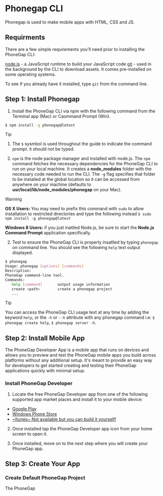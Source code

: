 # Phonegap CLI

Phonegap is used to make mobile apps with HTML, CSS and JS.

## Requirments

There are a few simple requirements you'll need prior to installing the PhoneGap CLI:

[node.js](https://nodejs.org/) - a JavaScript runtime to build your JavaScript code
[git](http://git-scm.com/) - used in the background by the CLI to download assets. It comes pre-installed on some operating systems.

To see if you already have it installed, type `git` from the command line.

## Step 1: Install Phonegap

1. Install the PhoneGap CLI via  npm with the following command from the Terminal app (Mac) or Caommand Prompt (Win).

```bash
$ npm install -g phonegap@latest
```

> [!TIP]
> 1) The `$` sysmbol is used throughout the guide to indicate the command prompt. it should not be typed.
> 
> 2) `npm` is the node package manager and installed with node.js. The `npm` command fetches the necessary dependencies for the PhoneGap CLI to run on your local machine. It creates a **node_modules** folder with the necessary code needed to run the CLI. The `-g` flag specifies that folder to be installed at the global location so it can be accessed from anywhere on your machine (defaults to **usr/local/lib/node_modules/phonegap** on your Mac).

> [!WARNING]
> **OS X Users:** You may need to prefix this command with `sudo` to allow installation to restricted directories and type the following instead `$ sudo npm install -g phonegap@latest`
> 
> **Windows 8 Users:** if you just inatlled Node.js, be sure to start the **Node.js Command Prompt** application specifically.

2. Test to ensure the PhoneGap CLI is properly insatlled by typing `phonegap` on command line. You should see the following `help` text output displayed.

```bash
$ phonegap
Usage: phonegap [options] [commands]
Description:
PhoneGap command-line tool.
Commands:
   help [command]       output usage information
   create <path>        create a phonegap project
   ...
```

> [!TIP]
> You can access the PhoneGap CLI usage text at any time by adding the keyword `help`, or the `-h` or `--h` attribute with any phonegap command i.e: `$ phonegap create help`, `$ phonegap server -h`.

## Step 2: Install Mobile App

The PhoneGap Developer App is a mobile app that runs on devices and allows you to preview and test the PhoneGap mobile apps you build across platforms without any additional setup. It's meant to provide an easy way for developers to get started creating and testing their PhoneGap applications quickly with minimal setup.

### Install PhoneGap Developer

1. Locate the free PhoneGap Developer app from one of the following supported app market places and install it to your mobile device:
  - [Google Play](https://play.google.com/store/apps/details?id=com.adobe.phonegap.app)
  - [Windows Phone Store](https://www.microsof.com/en-us/store/p/phonegap-developer/9wzdncrdfsj0)
  - [~Itunes~ Not available but you can build it yourself!](https://blog.phonegap.com/update-on-the-phonegap-developer-app-ios-99e07e3309dd)
  
 2. Once installed tap the PhoneGap Developer app icon from your home screen to open it.
 
 3. Once installed, move on to the next step where you will create your PhoneGap app.
 
 ## Step 3: Create Your App
 
 ### Create Default PhoneGap Project
 
 The PhoneGap 
